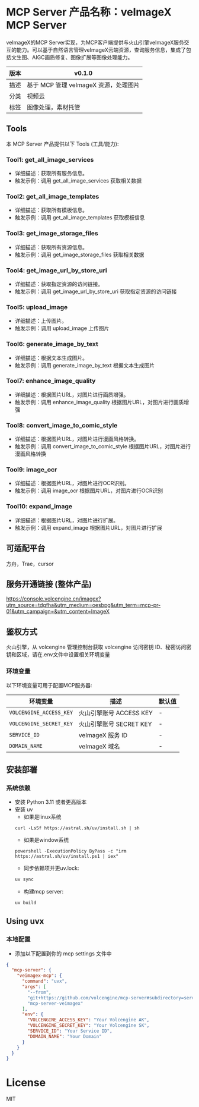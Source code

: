 # MCP Server 产品名称：veImageX MCP Server

veImageX的MCP Server实现，为MCP客户端提供与火山引擎veImageX服务交互的能力。可以基于自然语言管理veImageX云端资源，查询服务信息，集成了包括文生图、AIGC画质修复、图像扩展等图像处理能力。

| 版本 | v0.1.0                   | 
|----|--------------------------|
| 描述 | 基于 MCP 管理 veImageX 资源，处理图片 |
| 分类 | 视频云                       |
| 标签 | 图像处理，素材托管              |

## Tools

本 MCP Server 产品提供以下 Tools (工具/能力):
### Tool1: get_all_image_services
 - 详细描述：获取所有服务信息。
 - 触发示例：调用 get_all_image_services 获取相关数据
### Tool2: get_all_image_templates
 - 详细描述：获取所有模板信息。
 - 触发示例：调用 get_all_image_templates 获取模板信息
### Tool3: get_image_storage_files
 - 详细描述：获取所有资源信息。
 - 触发示例：调用 get_image_storage_files 获取相关数据
### Tool4: get_image_url_by_store_uri
 - 详细描述：获取指定资源的访问链接。
 - 触发示例：调用 get_image_url_by_store_uri 获取指定资源的访问链接
### Tool5: upload_image
 - 详细描述：上传图片。
 - 触发示例：调用 upload_image 上传图片
### Tool6: generate_image_by_text
 - 详细描述：根据文本生成图片。
 - 触发示例：调用 generate_image_by_text 根据文本生成图片
### Tool7: enhance_image_quality
 - 详细描述：根据图片URL，对图片进行画质增强。
 - 触发示例：调用 enhance_image_quality 根据图片URL，对图片进行画质增强
### Tool8: convert_image_to_comic_style
 - 详细描述：根据图片URL，对图片进行漫画风格转换。
 - 触发示例：调用 convert_image_to_comic_style 根据图片URL，对图片进行漫画风格转换
### Tool9: image_ocr
 - 详细描述：根据图片URL，对图片进行OCR识别。
 - 触发示例：调用 image_ocr 根据图片URL，对图片进行OCR识别
### Tool10: expand_image
 - 详细描述：根据图片URL，对图片进行扩展。
 - 触发示例：调用 expand_image 根据图片URL，对图片进行扩展


## 可适配平台

方舟，Trae，cursor

## 服务开通链接 (整体产品)

<https://console.volcengine.cn/imagex?utm_source=tdgfha&utm_medium=oesbpg&utm_term=mcp-pr-01&utm_campaign=&utm_content=ImageX>

## 鉴权方式

火山引擎，从 volcengine 管理控制台获取 volcengine 访问密钥 ID、秘密访问密钥和区域，请在.env文件中设置相关环境变量

### 环境变量

以下环境变量可用于配置MCP服务器:

| 环境变量             | 描述                     | 默认值 |
|------------------|------------------------|-----|
| `VOLCENGINE_ACCESS_KEY` | 火山引擎账号 ACCESS KEY      | -   |
| `VOLCENGINE_SECRET_KEY` | 火山引擎账号 SECRET KEY      | -   |
| `SERVICE_ID`    | veImageX 服务 ID         | -   |
| `DOMAIN_NAME`    | veImageX 域名        | -   |

## 安装部署

### 系统依赖

- 安装 Python 3.11 或者更高版本
- 安装 uv
    - 如果是linux系统
    ```
    curl -LsSf https://astral.sh/uv/install.sh | sh
   ```
    - 如果是window系统
    ```
    powershell -ExecutionPolicy ByPass -c "irm https://astral.sh/uv/install.ps1 | iex"
    ```
    - 同步依赖项并更uv.lock:
    ```bash
    uv sync
    ```
    - 构建mcp server:
    ```bash
    uv build
    ```

## Using uvx
### 本地配置
- 添加以下配置到你的 mcp settings 文件中
```json
{
  "mcp-server": {
    "veimagex-mcp": {
      "command": "uvx",
      "args": [
        "--from",
        "git+https://github.com/volcengine/mcp-server#subdirectory=server/mcp_server_veimagex",
        "mcp-server-veimagex"
      ],
      "env": {
        "VOLCENGINE_ACCESS_KEY": "Your Volcengine AK",
        "VOLCENGINE_SECRET_KEY": "Your Volcengine SK",
        "SERVICE_ID": "Your Service ID",
        "DOMAIN_NAME": "Your Domain"
      }
    }
  }
}
```


# License
MIT